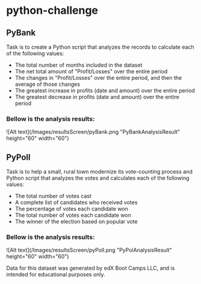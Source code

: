 # python-challenge
## PyBank 
Task is to create a Python script that analyzes the records to calculate each of the following values:

* The total number of months included in the dataset
* The net total amount of "Profit/Losses" over the entire period
* The changes in "Profit/Losses" over the entire period, and then the average of those changes
* The greatest increase in profits (date and amount) over the entire period
* The greatest decrease in profits (date and amount) over the entire period

### Bellow is the analysis results: 
![Alt text](/Images/resultsScreen/pyBank.png "PyBankAnalysisResult" height="60" width="60")

## PyPoll
Task is to help a small, rural town modernize its vote-counting process and Python script that analyzes the votes and calculates each of the following values:

* The total number of votes cast
* A complete list of candidates who received votes
* The percentage of votes each candidate won
* The total number of votes each candidate won
* The winner of the election based on popular vote

### Bellow is the analysis results:
![Alt text](/Images/resultsScreen/pyPoll.png "PyPolAnalysisResult" height="60" width="60")
























Data for this dataset was generated by edX Boot Camps LLC, and is intended for educational purposes only.